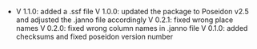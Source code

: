 - V 1.1.0: added a .ssf file
V 1.0.0: updated the package to Poseidon v2.5 and adjusted the .janno file accordingly
V 0.2.1: fixed wrong place names
V 0.2.0: fixed wrong column names in .janno file
V 0.1.0: added checksums and fixed poseidon version number
